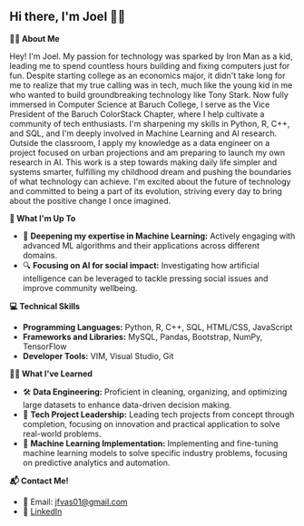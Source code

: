 ## Hi there, I'm Joel 👋🏽

**👨‍💻 About Me**

Hey! I'm Joel. My passion for technology was sparked by Iron Man as a kid, leading me to spend countless hours building and fixing computers just for fun. Despite starting college as an economics major, it didn't take long for me to realize that my true calling was in tech, much like the young kid in me who wanted to build groundbreaking technology like Tony Stark. Now fully immersed in Computer Science at Baruch College, I serve as the Vice President of the Baruch ColorStack Chapter, where I help cultivate a community of tech enthusiasts. I'm sharpening my skills in Python, R, C++, and SQL, and I'm deeply involved in Machine Learning and AI research. Outside the classroom, I apply my knowledge as a data engineer on a project focused on urban projections and am preparing to launch my own research in AI. This work is a step towards making daily life simpler and systems smarter, fulfilling my childhood dream and pushing the boundaries of what technology can achieve. I'm excited about the future of technology and committed to being a part of its evolution, striving every day to bring about the positive change I once imagined.

**🌱 What I'm Up To**

- 📘 **Deepening my expertise in Machine Learning:** Actively engaging with advanced ML algorithms and their applications across different domains.
- 🔍 **Focusing on AI for social impact:** Investigating how artificial intelligence can be leveraged to tackle pressing social issues and improve community wellbeing.

**💻 Technical Skills**

- **Programming Languages:** Python, R, C++, SQL, HTML/CSS, JavaScript
- **Frameworks and Libraries:** MySQL, Pandas, Bootstrap, NumPy, TensorFlow
- **Developer Tools:** VIM, Visual Studio, Git

**👨‍🎓 What I've Learned**

- 🛠️ **Data Engineering:** Proficient in cleaning, organizing, and optimizing large datasets to enhance data-driven decision making.
- 🚀 **Tech Project Leadership:** Leading tech projects from concept through completion, focusing on innovation and practical application to solve real-world problems.
- 🌟 **Machine Learning Implementation:** Implementing and fine-tuning machine learning models to solve specific industry problems, focusing on predictive analytics and automation.


**📬 Contact Me!**

- 📧 Email: jfvas01@gmail.com
- 💼 [LinkedIn](https://www.linkedin.com/in/jvasquezcs/)
